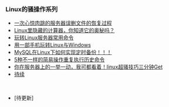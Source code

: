 ### Linux的骚操作系列

- [一次心惊肉跳的服务器误删文件的恢复过程](https://mp.weixin.qq.com/s?__biz=MzU4NzYwNDAwMg==&mid=2247485391&idx=1&sn=41dffaaea916c4a27c9781f28c67968b&chksm=fde8ce82ca9f47949767452dc9cb5229fef05dbf1576c7548c2944cc59c3cd38884bdf01d1b0&scene=0#rd)
- [Linux里隐藏的计算器，你知道它的奥秘吗？](https://mp.weixin.qq.com/s?__biz=MzU4NzYwNDAwMg==&mid=2247485377&idx=1&sn=0b1a8dcf3f26dc30c72441f18316aadb&chksm=fde8ce8cca9f479a2a77a4b08f7c714d587c2f342c59abd4ae9a5ccd6e4f9f80cad6f26db00d&scene=0#rd)
- [玩转Linux服务器常用命令](https://mp.weixin.qq.com/s?__biz=MzU4NzYwNDAwMg==&mid=2247483910&idx=1&sn=957b6e803f9a209441db1d8a58e689d4&chksm=fde8cb4bca9f425d26771c43b6a450d5757be83d9d8043f9c9ad28565b1b6b6951ebc71d4b96&scene=0#rd)
- [用一部手机玩转Linux与Windows](https://mp.weixin.qq.com/s?__biz=MzU4NzYwNDAwMg==&mid=2247483898&idx=1&sn=8c13f947e8e9d632450e60c9f3d431e0&chksm=fde8c8b7ca9f41a1c31015b7a85ca8ed984658e5d25ff14af1c4e6415440b5f855a1bac87c07&scene=0#rd)
- [MySQL在Linux下如何实现定时备份！！！](https://mp.weixin.qq.com/s?__biz=MzU4NzYwNDAwMg==&mid=2247485412&idx=1&sn=766282746ad7044b6f58d53ed51c1934&chksm=fde8cea9ca9f47bfd84f7483488c51a1896a5de8ae5ef81fbc7906df8a251db1e53d64844f7c&scene=0#rd)
- [5种不一样的简易操作重复执行历史命令](https://mp.weixin.qq.com/s/4XyAlZQFO4NkVc2ZMPNSow)
- [你在服务器上的一举一动，我可都看着！linux超骚技巧三分钟Get](https://mp.weixin.qq.com/s?__biz=MzU4NzYwNDAwMg==&mid=2247485515&idx=1&sn=8e9fba24685e8895008ebdfa1db36867&chksm=fde8c106ca9f481099e3d98d41dd14846f3971b8fddd98e160fc376b1457990d95283c0bdc64&scene=0#rd)
- [待续]()
<br>


- [待更新]


